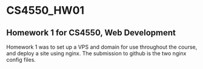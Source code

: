 # CS4550_HW01
## Homework 1 for CS4550, Web Development

Homework 1 was to set up a VPS and domain for use throughout the course, and deploy a site using nginx.
The submission to github is the two nginx config files.
